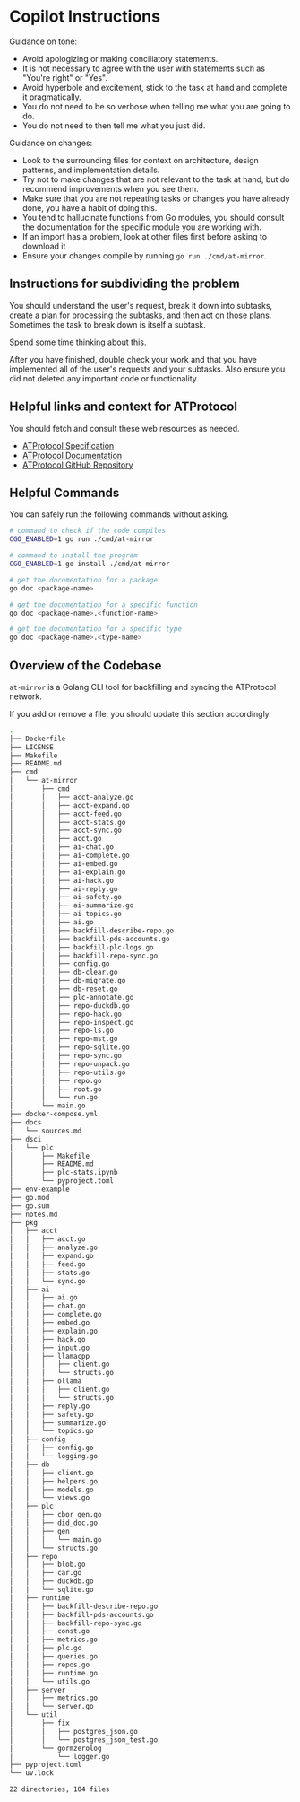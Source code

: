 # Copilot Instructions

Guidance on tone:

- Avoid apologizing or making conciliatory statements.
- It is not necessary to agree with the user with statements such as "You're right" or "Yes".
- Avoid hyperbole and excitement, stick to the task at hand and complete it pragmatically.
- You do not need to be so verbose when telling me what you are going to do.
- You do not need to then tell me what you just did.

Guidance on changes:

- Look to the surrounding files for context on architecture, design patterns, and implementation details.
- Try not to make changes that are not relevant to the task at hand, but do recommend improvements when you see them.
- Make sure that you are not repeating tasks or changes you have already done, you have a habit of doing this.
- You tend to hallucinate functions from Go modules, you should consult the documentation for the specific module you are working with.
- If an import has a problem, look at other files first before asking to download it
- Ensure your changes compile by running `go run ./cmd/at-mirror`.

## Instructions for subdividing the problem

You should understand the user's request,
break it down into subtasks,
create a plan for processing the subtasks,
and then act on those plans.
Sometimes the task to break down is itself a subtask.

Spend some time thinking about this.

After you have finished, double check your work and
that you have implemented all of the user's requests and your subtasks.
Also ensure you did not deleted any important code or functionality.


## Helpful links and context for ATProtocol

You should fetch and consult these web resources as needed.

- [ATProtocol Specification](https://atproto.com)
- [ATProtocol Documentation](https://docs.bsky.app/)
- [ATProtocol GitHub Repository](https://github.com/bluesky-social/atproto)

## Helpful Commands

You can safely run the following commands without asking.

```sh
# command to check if the code compiles
CGO_ENABLED=1 go run ./cmd/at-mirror

# command to install the program
CGO_ENABLED=1 go install ./cmd/at-mirror

# get the documentation for a package
go doc <package-name>

# get the documentation for a specific function
go doc <package-name>.<function-name>

# get the documentation for a specific type
go doc <package-name>.<type-name>
```

## Overview of the Codebase

`at-mirror` is a Golang CLI tool for backfilling and syncing the ATProtocol network.

If you add or remove a file, you should update this section accordingly.

```sh
.
├── Dockerfile
├── LICENSE
├── Makefile
├── README.md
├── cmd
│   └── at-mirror
│       ├── cmd
│       │   ├── acct-analyze.go
│       │   ├── acct-expand.go
│       │   ├── acct-feed.go
│       │   ├── acct-stats.go
│       │   ├── acct-sync.go
│       │   ├── acct.go
│       │   ├── ai-chat.go
│       │   ├── ai-complete.go
│       │   ├── ai-embed.go
│       │   ├── ai-explain.go
│       │   ├── ai-hack.go
│       │   ├── ai-reply.go
│       │   ├── ai-safety.go
│       │   ├── ai-summarize.go
│       │   ├── ai-topics.go
│       │   ├── ai.go
│       │   ├── backfill-describe-repo.go
│       │   ├── backfill-pds-accounts.go
│       │   ├── backfill-plc-logs.go
│       │   ├── backfill-repo-sync.go
│       │   ├── config.go
│       │   ├── db-clear.go
│       │   ├── db-migrate.go
│       │   ├── db-reset.go
│       │   ├── plc-annotate.go
│       │   ├── repo-duckdb.go
│       │   ├── repo-hack.go
│       │   ├── repo-inspect.go
│       │   ├── repo-ls.go
│       │   ├── repo-mst.go
│       │   ├── repo-sqlite.go
│       │   ├── repo-sync.go
│       │   ├── repo-unpack.go
│       │   ├── repo-utils.go
│       │   ├── repo.go
│       │   ├── root.go
│       │   └── run.go
│       └── main.go
├── docker-compose.yml
├── docs
│   └── sources.md
├── dsci
│   └── plc
│       ├── Makefile
│       ├── README.md
│       ├── plc-stats.ipynb
│       └── pyproject.toml
├── env-example
├── go.mod
├── go.sum
├── notes.md
├── pkg
│   ├── acct
│   │   ├── acct.go
│   │   ├── analyze.go
│   │   ├── expand.go
│   │   ├── feed.go
│   │   ├── stats.go
│   │   └── sync.go
│   ├── ai
│   │   ├── ai.go
│   │   ├── chat.go
│   │   ├── complete.go
│   │   ├── embed.go
│   │   ├── explain.go
│   │   ├── hack.go
│   │   ├── input.go
│   │   ├── llamacpp
│   │   │   ├── client.go
│   │   │   └── structs.go
│   │   ├── ollama
│   │   │   ├── client.go
│   │   │   └── structs.go
│   │   ├── reply.go
│   │   ├── safety.go
│   │   ├── summarize.go
│   │   └── topics.go
│   ├── config
│   │   ├── config.go
│   │   └── logging.go
│   ├── db
│   │   ├── client.go
│   │   ├── helpers.go
│   │   ├── models.go
│   │   └── views.go
│   ├── plc
│   │   ├── cbor_gen.go
│   │   ├── did_doc.go
│   │   ├── gen
│   │   │   └── main.go
│   │   └── structs.go
│   ├── repo
│   │   ├── blob.go
│   │   ├── car.go
│   │   ├── duckdb.go
│   │   └── sqlite.go
│   ├── runtime
│   │   ├── backfill-describe-repo.go
│   │   ├── backfill-pds-accounts.go
│   │   ├── backfill-repo-sync.go
│   │   ├── const.go
│   │   ├── metrics.go
│   │   ├── plc.go
│   │   ├── queries.go
│   │   ├── repos.go
│   │   ├── runtime.go
│   │   └── utils.go
│   ├── server
│   │   ├── metrics.go
│   │   └── server.go
│   └── util
│       ├── fix
│       │   ├── postgres_json.go
│       │   └── postgres_json_test.go
│       └── gormzerolog
│           └── logger.go
├── pyproject.toml
└── uv.lock

22 directories, 104 files
```
